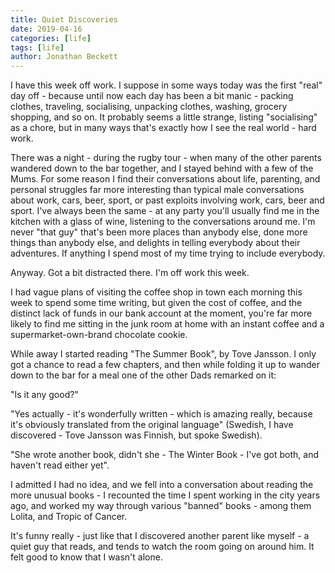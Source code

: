```yaml
---
title: Quiet Discoveries
date: 2019-04-16
categories: [life]
tags: [life]
author: Jonathan Beckett
---
```


I have this week off work. I suppose in some ways today was the first "real" day off - because until now each day has been a bit manic - packing clothes, traveling, socialising, unpacking clothes, washing, grocery shopping, and so on. It probably seems a little strange, listing "socialising" as a chore, but in many ways that's exactly how I see the real world - hard work.

There was a night - during the rugby tour - when many of the other parents wandered down to the bar together, and I stayed behind with a few of the Mums. For some reason I find their conversations about life, parenting, and personal struggles far more interesting than typical male conversations about work, cars, beer, sport, or past exploits involving work, cars, beer and sport. I've always been the same - at any party you'll usually find me in the kitchen with a glass of wine, listening to the conversations around me. I'm never "that guy" that's been more places than anybody else, done more things than anybody else, and delights in telling everybody about their adventures. If anything I spend most of my time trying to include everybody.

Anyway. Got a bit distracted there. I'm off work this week.

I had vague plans of visiting the coffee shop in town each morning this week to spend some time writing, but given the cost of coffee, and the distinct lack of funds in our bank account at the moment, you're far more likely to find me sitting in the junk room at home with an instant coffee and a supermarket-own-brand chocolate cookie.

While away I started reading "The Summer Book", by Tove Jansson. I only got a chance to read a few chapters, and then while folding it up to wander down to the bar for a meal one of the other Dads remarked on it:

"Is it any good?"

"Yes actually - it's wonderfully written - which is amazing really, because it's obviously translated from the original language" (Swedish, I have discovered - Tove Jansson was Finnish, but spoke Swedish). 

"She wrote another book, didn't she - The Winter Book - I've got both, and haven't read either yet".

I admitted I had no idea, and we fell into a conversation about reading the more unusual books - I recounted the time I spent working in the city years ago, and worked my way through various "banned" books - among them Lolita, and Tropic of Cancer.

It's funny really - just like that I discovered another parent like myself - a quiet guy that reads, and tends to watch the room going on around him. It felt good to know that I wasn't alone.